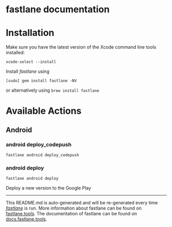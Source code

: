 # fastlane documentation

# Installation

Make sure you have the latest version of the Xcode command line tools installed:

```
xcode-select --install
```

Install _fastlane_ using

```
[sudo] gem install fastlane -NV
```

or alternatively using `brew install fastlane`

# Available Actions

## Android

### android deploy_codepush

```
fastlane android deploy_codepush
```

### android deploy

```
fastlane android deploy
```

Deploy a new version to the Google Play

---

This README.md is auto-generated and will be re-generated every time [_fastlane_](https://fastlane.tools) is run.
More information about fastlane can be found on [fastlane.tools](https://fastlane.tools).
The documentation of fastlane can be found on [docs.fastlane.tools](https://docs.fastlane.tools).
